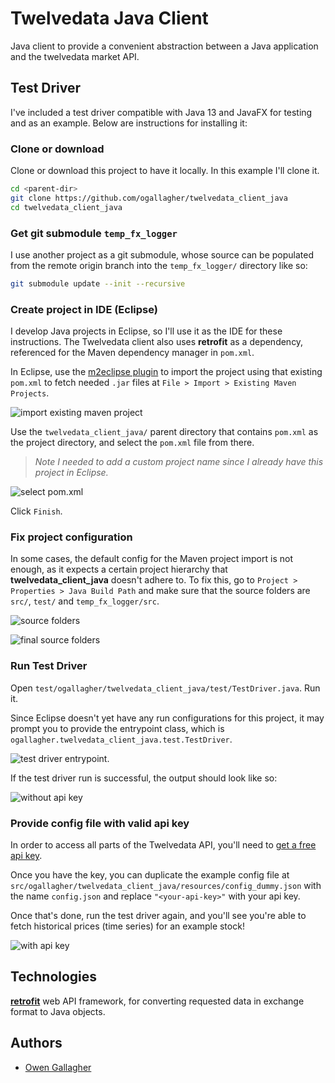# Twelvedata Java Client

Java client to provide a convenient abstraction between a Java application and the twelvedata market API.

## Test Driver

I've included a test driver compatible with Java 13 and JavaFX for testing and as an example. Below are
instructions for installing it:

### Clone or download

Clone or download this project to have it locally. In this example I'll clone it.

```bash
cd <parent-dir>
git clone https://github.com/ogallagher/twelvedata_client_java
cd twelvedata_client_java
```

### Get git submodule `temp_fx_logger`

I use another project as a git submodule, whose source can be populated from the remote origin branch 
into the `temp_fx_logger/` directory like so:

```bash
git submodule update --init --recursive
```

### Create project in IDE (Eclipse)

I develop Java projects in Eclipse, so I'll use it as the IDE for these instructions. The Twelvedata client also uses 
**retrofit** as a dependency, referenced for the Maven dependency manager in `pom.xml`.

In Eclipse, use the [m2eclipse plugin](https://stackoverflow.com/a/2061645) to import the project using that existing
`pom.xml` to fetch needed `.jar` files at `File > Import > Existing Maven Projects`.

![import existing maven project](./docs/img/import_maven_project.png)

Use the `twelvedata_client_java/` parent directory that contains `pom.xml` as the project directory, and select the `pom.xml`
file from there. 

> _Note I needed to add a custom project name since I already have this project in Eclipse._

![select pom.xml](./docs/img/pom_xml.png)

Click `Finish`.

### Fix project configuration

In some cases, the default config for the Maven project import is not enough, as it expects a certain project hierarchy that
**twelvedata_client_java** doesn't adhere to. To fix this, go to `Project > Properties > Java Build Path` and make sure
that the source folders are `src/`, `test/` and `temp_fx_logger/src`.

![source folders](./docs/img/source_folders.png)

![final source folders](./docs/img/confirm_source_folders.png)

### Run Test Driver

Open `test/ogallagher/twelvedata_client_java/test/TestDriver.java`. Run it.

Since Eclipse doesn't yet have any run configurations for this project, it may prompt you to provide the entrypoint class,
which is `ogallagher.twelvedata_client_java.test.TestDriver`.

![test driver entrypoint](./docs/img/driver_entrypoint.png).

If the test driver run is successful, the output should look like so:

![without api key](./docs/img/no_api_key.png)

### Provide config file with valid api key

In order to access all parts of the Twelvedata API, you'll need to [get a free api key](https://twelvedata.com/apikey).

Once you have the key, you can duplicate the example config file at `src/ogallagher/twelvedata_client_java/resources/config_dummy.json`
with the name `config.json` and replace `"<your-api-key>"` with your api key.

Once that's done, run the test driver again, and you'll see you're able to fetch historical prices (time series)
for an example stock!

![with api key](./docs/img/with_api_key.png)

## Technologies

**[retrofit](https://square.github.io/retrofit/)** web API framework, for converting requested data in exchange format to Java objects.

## Authors

- [Owen Gallagher](https://github.com/ogallagher)

